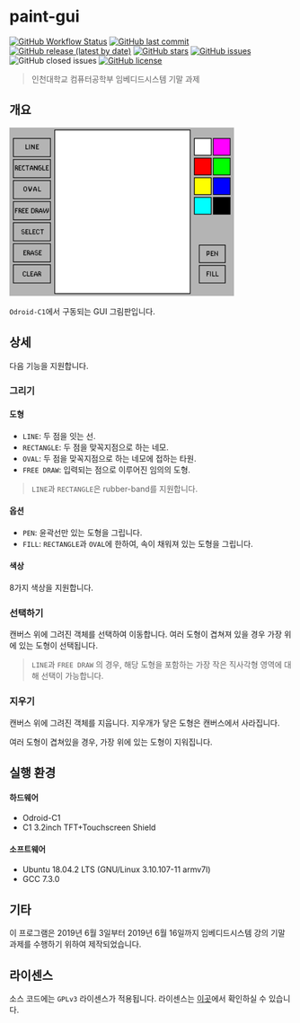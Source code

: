 # paint-gui

[![GitHub Workflow Status](https://github.com/potados99/paint-gui/workflows/C/C++%20CI/badge.svg)](https://github.com/potados99/paint-gui/actions?query=workflow%3A%22C%2FC%2B%2B+CI%22)
[![GitHub last commit](https://img.shields.io/github/last-commit/potados99/paint-gui)](https://github.com/potados99/paint-gui/commits)
[![GitHub release (latest by date)](https://img.shields.io/github/v/release/potados99/paint-gui)](https://github.com/potados99/paint-gui/releases/latest)
[![GitHub stars](https://img.shields.io/github/stars/potados99/paint-gui?style=shield)](https://github.com/potados99/paint-gui/stargazers)
[![GitHub issues](https://img.shields.io/github/issues/potados99/paint-gui)](https://github.com/potados99/paint-gui/issues)
![GitHub closed issues](https://img.shields.io/github/issues-closed/potados99/paint-gui)
[![GitHub license](https://img.shields.io/github/license/potados99/paint-gui)](https://github.com/potados99/paint-gui/blob/master/LICENSE)

> 인천대학교 컴퓨터공학부 임베디드시스템 기말 과제

## 개요

<img src="./documents/at-a-glance.png" width="400"></img>

`Odroid-C1`에서 구동되는 GUI 그림판입니다.

## 상세

다음 기능을 지원합니다.

### 그리기

#### 도형

- `LINE`: 두 점을 잇는 선.
- `RECTANGLE`: 두 점을 맞꼭지점으로 하는 네모.
- `OVAL`: 두 점을 맞꼭지점으로 하는 네모에 접하는 타원.
- `FREE DRAW`: 입력되는 점으로 이루어진 임의의 도형.

> `LINE`과 `RECTANGLE`은 rubber-band를 지원합니다.

#### 옵션

- `PEN`: 윤곽선만 있는 도형을 그립니다.
- `FILL`: `RECTANGLE`과 `OVAL`에 한하여, 속이 채워져 있는 도형을 그립니다.

#### 색상

8가지 색상을 지원합니다.

### 선택하기

캔버스 위에 그려진 객체를 선택하여 이동합니다. 여러 도형이 겹쳐져 있을 경우 가장 위에 있는 도형이 선택됩니다.

> `LINE`과 `FREE DRAW` 의 경우, 해당 도형을 포함하는 가장 작은 직사각형 영역에 대해 선택이 가능합니다.

### 지우기

캔버스 위에 그려진 객체를 지웁니다. 지우개가 닿은 도형은 캔버스에서 사라집니다.

여러 도형이 겹쳐있을 경우, 가장 위에 있는 도형이 지워집니다.

## 실행 환경

#### 하드웨어

- Odroid-C1
- C1 3.2inch TFT+Touchscreen Shield

#### 소프트웨어

- Ubuntu 18.04.2 LTS (GNU/Linux 3.10.107-11 armv7l)
- GCC 7.3.0

## 기타

이 프로그램은 2019년 6월 3일부터 2019년 6월 16일까지 임베디드시스템 강의 기말 과제를 수행하기 위하여 제작되었습니다.

## 라이센스

소스 코드에는 `GPLv3` 라이센스가 적용됩니다. 라이센스는 [이곳](/LICENSE)에서 확인하실 수 있습니다.

